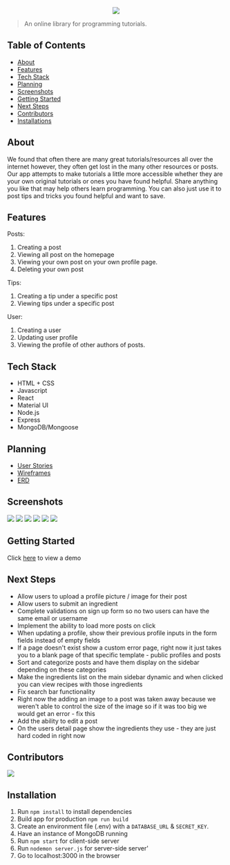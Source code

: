 <center><img src="https://64.media.tumblr.com/ecb4fe8e5932045d4b2d5b54004a575a/451f3ea27689b55a-63/s500x750/8b7026a59fe0e7b0c18f41598a9e521cf0c4f8c2.png"/></center>

> An online library for programming tutorials. 

## Table of Contents
- [About](#about)
- [Features](#features)
- [Tech Stack](#tech-stack)
- [Planning](#planning)
- [Screenshots](#screenshots)
- [Getting Started](#getting-started)
- [Next Steps](#next-steps)
- [Contributors](#contributors)
- [Installations](#installation)

## About 
We found that often there are many great tutorials/resources all over the internet however, they often get lost in the many other resources or posts. Our app attempts to make tutorials a little more accessible whether they are your own original tutorials or ones you have found helpful. Share anything you like that may help others learn programming. You can also just use it to post tips and tricks you found helpful and want to save.

## Features
Posts:
1. Creating a post
2. Viewing all post on the homepage
3. Viewing your own post on your own profile page.
4. Deleting your own post

Tips:
1. Creating a tip under a specific post
2. Viewing tips under a specific post

User:
1. Creating a user
2. Updating user profile
3. Viewing the profile of other authors of posts.

## Tech Stack
- HTML + CSS
- Javascript
- React
- Material UI
- Node.js
- Express
- MongoDB/Mongoose

## Planning
- [User Stories](https://trello.com/b/QSFe0eSf/project-4)
- [Wireframes](https://app.diagrams.net/#Htiffbouchard%2FChef.dev%2Fmaster%2FWireframe%20-%20Chef.Dev.drawio)
- [ERD](https://app.diagrams.net/#Hdaronefrancis%2Fchef.dev%2Fmaster%2FERDs.drawio)

## Screenshots
<img src="screenshots/img1.png" caption=""/>
<img src="screenshots/img6.png" caption=""/>
<img src="screenshots/img2.png" caption=""/>
<img src="screenshots/img3.png" caption=""/>
<img src="screenshots/img4.png" caption=""/>
<img src="screenshots/img5.png" caption=""/>



## Getting Started 
Click [here](https://chefdev.herokuapp.com/) to view a demo 


## Next Steps
- Allow users to upload a profile picture / image for their post
- Allow users to submit an ingredient
- Complete validations on sign up form so no two users can have the same email or username
- Implement the ability to load more posts on click 
- When updating a profile, show their previous profile inputs in the form fields instead of empty fields
- If a page doesn't exist show a custom error page, right now it just takes you to a blank page of that specific template - public profiles and posts 
- Sort and categorize posts and have them display on the sidebar depending on these categories
- Make the ingredients list on the main sidebar dynamic and when clicked you can view recipes with those ingredients
- Fix search bar functionality
- Right now the adding an image to a post was taken away because we weren't able to control the size of the image so if it was too big we would get an error - fix this
- Add the ability to edit a post
- On the users detail page show the ingredients they use - they are just hard coded in right now

## Contributors
<a href="https://github.com/daronefrancis/chef.dev/graphs/contributors">
  <img src="https://contributors-img.web.app/image?repo=daronefrancis/chef.dev" />
</a>

## Installation
1. Run ``npm install`` to install dependencies 
2. Build app for production ``npm run build``
3. Create an environment file (.env) with a `DATABASE_URL` & `SECRET_KEY`.
4. Have an instance of MongoDB running
5. Run `npm start` for client-side server
6. Run `nodemon server.js` for server-side server'
7. Go to localhost:3000 in the browser
